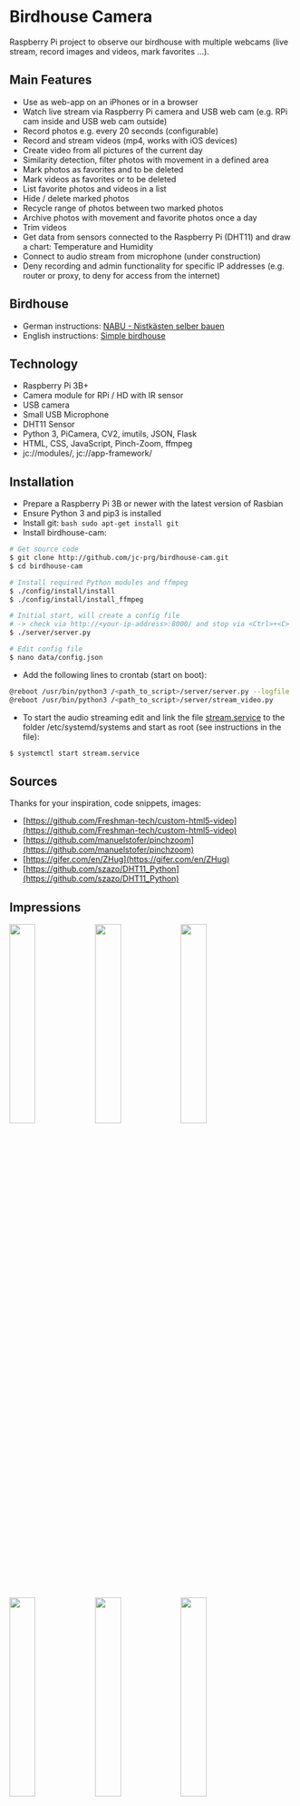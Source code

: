 # Birdhouse Camera

Raspberry Pi project to observe our birdhouse with multiple webcams (live stream, record images and videos, 
mark favorites ...).

## Main Features

* Use as web-app on an iPhones or in a browser
* Watch live stream via Raspberry Pi camera and USB web cam (e.g. RPi cam inside and USB web cam outside)
* Record photos e.g. every 20 seconds (configurable)
* Record and stream videos (mp4, works with iOS devices)
* Create video from all pictures of the current day
* Similarity detection, filter photos with movement in a defined area
* Mark photos as favorites and to be deleted
* Mark videos as favorites or to be deleted
* List favorite photos and videos in a list
* Hide / delete marked photos
* Recycle range of photos between two marked photos
* Archive photos with movement and favorite photos once a day
* Trim videos
* Get data from sensors connected to the Raspberry Pi (DHT11) and draw a chart: Temperature and Humidity
* Connect to audio stream from microphone (under construction)
* Deny recording and admin functionality for specific IP addresses (e.g. router or proxy, to deny for access from the internet)

## Birdhouse

* German instructions: [NABU - Nistkästen selber bauen](https://www.nabu.de/tiere-und-pflanzen/voegel/helfen/nistkaesten/index.html)
* English instructions: [Simple birdhouse](https://suncatcherstudio.com/birds/birdhouse-plans-simple/)

## Technology

* Raspberry Pi 3B+
* Camera module for RPi / HD with IR sensor
* USB camera
* Small USB Microphone
* DHT11 Sensor
* Python 3, PiCamera, CV2, imutils, JSON, Flask
* HTML, CSS, JavaScript, Pinch-Zoom, ffmpeg 
* jc://modules/, jc://app-framework/

## Installation

* Prepare a Raspberry Pi 3B or newer with the latest version of Rasbian
* Ensure Python 3 and pip3 is installed
* Install git: ```bash sudo apt-get install git ```
* Install birdhouse-cam:
```bash 
# Get source code
$ git clone http://github.com/jc-prg/birdhouse-cam.git
$ cd birdhouse-cam

# Install required Python modules and ffmpeg
$ ./config/install/install
$ ./config/install/install_ffmpeg

# Initial start, will create a config file
# -> check via http://<your-ip-address>:8000/ and stop via <Ctrl>+<C>
$ ./server/server.py

# Edit config file
$ nano data/config.json
```
* Add the following lines to crontab (start on boot):
```bash 
@reboot /usr/bin/python3 /<path_to_script>/server/server.py --logfile
@reboot /usr/bin/python3 /<path_to_script>/server/stream_video.py
```
* To start the audio streaming edit and link the file [stream.service](config/install/stream.service) to the folder /etc/systemd/systems and start as root (see instructions in the file):
``` bash
$ systemctl start stream.service
```

## Sources

Thanks for your inspiration, code snippets, images:

* [https://github.com/Freshman-tech/custom-html5-video](https://github.com/Freshman-tech/custom-html5-video)
* [https://github.com/manuelstofer/pinchzoom](https://github.com/manuelstofer/pinchzoom)
* [https://gifer.com/en/ZHug](https://gifer.com/en/ZHug)
* [https://github.com/szazo/DHT11_Python](https://github.com/szazo/DHT11_Python)

## Impressions

<img src="info/images/birdcam_05.PNG" width="30%"><img src="info/images/birdcam_09.PNG" width="30%"><img src="info/images/birdcam_10.PNG" width="30%">
<br/><br/>
<img src="info/images/birdcam_17.PNG" width="30%"><img src="info/images/birdcam_18.PNG" width="30%"><img src="info/images/birdcam_19.PNG" width="30%">
<br/><br/>
<img src="info/images/birdcam_07.PNG" width="30%"><img src="info/images/birdcam_08.PNG" width="30%"><img src="info/images/birdcam_06.PNG" width="30%">
<img src="info/images/birdcam_01.PNG" width="30%"><img src="info/images/birdcam_02.PNG" width="30%"><img src="info/images/birdcam_03.PNG" width="30%">
<img src="info/images/birdcam_11.PNG" width="30%"><img src="info/images/birdcam_12.PNG" width="30%"><img src="info/images/birdcam_13.PNG" width="30%">
<img src="info/images/birdcam_15.PNG" width="30%"><img src="info/images/birdcam_16.PNG" width="30%">
<br/><br/>
<img src="info/images/birdcam_14.PNG" width="90%">
